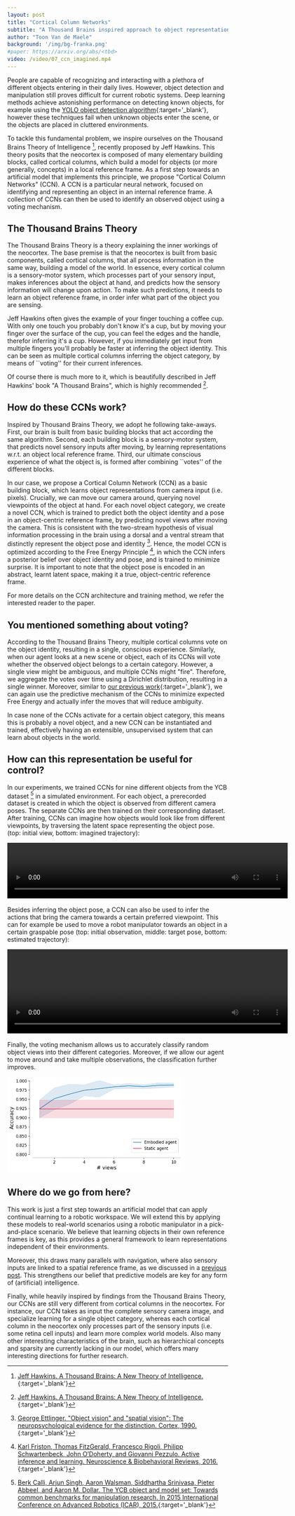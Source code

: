 ```yaml
---
layout: post
title: "Cortical Column Networks"
subtitle: "A Thousand Brains inspired approach to object representation learning"
author: "Toon Van de Maele"
background: '/img/bg-franka.png'
#paper: https://arxiv.org/abs/<tbd>
video: /video/07_ccn_imagined.mp4
---
```



People are capable of recognizing and interacting with a plethora of different objects entering in their daily lives. However, object detection and manipulation still proves difficult for current robotic systems. Deep learning methods achieve astonishing performance on detecting known objects, for example using the [YOLO object detection algorithm](https://pjreddie.com/darknet/yolo/){:target='_blank'}, however these techniques fail when unknown objects enter the scene, or the objects are placed in cluttered environments. 

To tackle this fundamental problem, we inspire ourselves on the Thousand Brains Theory of Intelligence [^1], recently proposed by Jeff Hawkins. This theory posits that the neocortex is composed of many elementary building blocks, called cortical columns, which build a model for objects (or more generally, concepts) in a local reference frame. As a first step towards an artificial model that implements this principle, we propose "Cortical Column Networks" (CCN). A CCN is a particular neural network, focused on identifying and representing an object in an internal reference frame. A collection of CCNs can then be used to identify an observed object using a voting mechanism.


## The Thousand Brains Theory

The Thousand Brains Theory is a theory explaining the inner workings of the neocortex. The base premise is that the neocortex is built from basic components, called cortical columns, that all process information in the same way, building a model of the world. In essence, every cortical column is a sensory-motor system, which processes part of your sensory input, makes inferences about the object at hand, and predicts how the sensory information will change upon action. To make such predictions, it needs to learn an object reference frame, in order infer what part of the object you are sensing.

Jeff Hawkins often gives the example of your finger touching a coffee cup. With only one touch you probably don't know it's a cup, but by moving your finger over the surface of the cup, you can feel the edges and the handle, therefor inferring it's a cup. However, if you immediately get input from multiple fingers you'll probably be faster at inferring the object identity. This can be seen as multiple cortical columns inferring the object category, by means of ``voting'' for their current inferences.

Of course there is much more to it, which is beautifully described in Jeff Hawkins' book "A Thousand Brains", which is highly recommended [^1]. 


## How do these CCNs work?

Inspired by Thousand Brains Theory, we adopt he following take-aways. First, our brain is built from basic building blocks that act according the same algorithm. Second, each building block is a sensory-motor system, that predicts novel sensory inputs after moving, by learning representations w.r.t. an object local reference frame. Third, our ultimate conscious experience of what the object is, is formed after combining ``votes'' of the different blocks.

In our case, we propose a Cortical Column Network (CCN) as a basic building block, which learns object representations from camera input (i.e. pixels). Crucially, we can move our camera around, querying novel viewpoints of the object at hand. For each novel object category, we create a novel CCN, which is trained to predict both the object identity and a pose in an object-centric reference frame, by predicting novel views after moving the camera. This is consistent with the two-stream hypothesis of visual information processing in the brain using a dorsal and a ventral stream that distinctly represent the object pose and identity [^2]. Hence, the model CCN is optimized according to the Free Energy Principle [^3], in which the CCN infers a posterior belief over object identity and pose, and is trained to minimize surprise. It is important to note that the object pose is encoded in an abstract, learnt latent space, making it a true, object-centric reference frame.

For more details on the CCN architecture and training method, we refer the interested reader to the paper. 


## You mentioned something about voting?

According to the Thousand Brains Theory, multiple cortical columns vote on the object identity, resulting in a single, conscious experience. Similarly, when our agent looks at a new scene or object, each of its CCNs will vote whether the observed object belongs to a certain category. However, a single view might be ambiguous, and multiple CCNs might "fire". Therefore, we aggregate the votes over time using a Dirichlet distribution, resulting in a single winner. Moreover, similar to [our previous work](https://thesmartrobot.github.io/2021/02/19/active-vision.html){:target='_blank'}, we can again use the predictive mechanism of the CCNs to minimize expected Free Energy and actually infer the moves that will reduce ambiguity.

In case none of the CCNs activate for a certain object category, this means this is probably a novel object, and a new CCN can be instantiated and trained, effectively having an extensible, unsupervised system that can learn about objects in the world.


## How can this representation be useful for control?

In our experiments, we trained CCNs for nine different objects from the YCB dataset [^4] in a simulated environment. For each object, a prerecorded dataset is created in which the object is observed from different camera poses. The separate CCNs are then trained on their corresponding dataset. After training, CCNs can imagine how objects would look like from different viewpoints, by traversing the latent space representing the object pose. (top: initial view, bottom: imagined trajectory): 

<video width="640" height="127" controls loop autoplay>
  <source src="/video/07_ccn_imagined.mp4" type="video/mp4">
Your browser does not support the video tag.
</video>

Besides inferring the object pose, a CCN can also be used to infer the actions that bring the camera towards a certain preferred viewpoint. This can for example be used to move a robot manipulator towards an object in a certain graspable pose (top: initial observation, middle: target pose, bottom: estimated trajectory): 

<video width="640" height="192" controls loop autoplay>
  <source src="/video/07_ccn_pose_estimation.mp4" type="video/mp4">
Your browser does not support the video tag.
</video>

Finally, the voting mechanism allows us to accurately classify random object views into their different categories. Moreover, if we allow our agent to move around and take multiple observations, the classification further improves.

<img width="400" src="/img/07_embodiment.png">


## Where do we go from here?

This work is just a first step towards an artificial model that can apply continual learning to a robotic workspace. We will extend this by applying these models to real-world scenarios using a robotic manipulator in a pick-and-place scenario. We believe that learning objects in their own reference frames is key, as this provides a general framework to learn representations independent of their environments. 

Moreover, this draws many parallels with navigation, where also sensory inputs are linked to a spatial reference frame, as we discussed in a [previous post](https://thesmartrobot.github.io/2021/07/01/actinf-slam.html). This strengthens our belief that predictive models are key for any form of (artificial) intelligence.

Finally, while heavily inspired by findings from the Thousand Brains Theory, our CCNs are still very different from cortical columns in the neocortex. For instance, our CCN takes as input the complete sensory camera image, and specialize learning for a single object category, whereas each cortical column in the neocortex only processes part of the sensory inputs (i.e. some retina cell inputs) and learn more complex world models. Also many other interesting characteristics of the brain, such as hierarchical concepts and sparsity are currently lacking in our model, which offers many interesting directions for further research.


[^1]: [Jeff Hawkins. A Thousand Brains: A New Theory of Intelligence.](https://numenta.com/a-thousand-brains-by-jeff-hawkins){:target='_blank'}

[^2]: [George Ettlinger. "Object vision" and "spatial vision": The neuropsychological evidence for the distinction. Cortex, 1990.](https://www.sciencedirect.com/science/article/pii/S0010945213800846){:target='_blank'}

[^3]: [Karl Friston, Thomas FitzGerald, Francesco Rigoli, Philipp Schwartenbeck, John O’Doherty, and Giovanni Pezzulo. Active inference and learning. Neuroscience & Biobehavioral Reviews, 2016.](https://www.sciencedirect.com/science/article/pii/S0149763416301336){:target='_blank'}

[^4]: [Berk Calli, Arjun Singh, Aaron Walsman, Siddhartha Srinivasa, Pieter Abbeel, and Aaron M. Dollar. The YCB object and model set: Towards common benchmarks for manipulation research. In 2015 International Conference on Advanced Robotics (ICAR), 2015.](https://www.ycbbenchmarks.com/){:target='_blank'}


